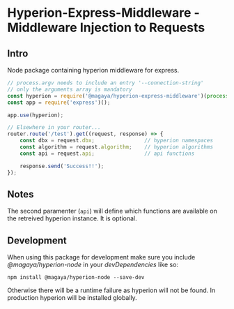 # Hyperion-Express-Middleware - Middleware Injection to Requests

## Intro
Node package containing hyperion middleware for express.

```js
// process.argv needs to include an entry '--connection-string'
// only the arguments array is mandatory
const hyperion = require('@magaya/hyperion-express-middleware')(process.argv, 'optionalApiName');
const app = require('express')();

app.use(hyperion);

// Elsewhere in your router...
router.route('/test').get((request, response) => {
    const dbx = request.dbx;                // hyperion namespaces
    const algorithm = request.algorithm;    // hyperion algorithms
    const api = request.api;                // api functions

    response.send('Success!!');
});
```

## Notes
The second paramenter (`api`) will define which functions are available on the retreived hyperion instance. It is optional.

## Development
When using this package for development make sure you include _@magaya/hyperion-node_ in your _devDependencies_ like so:

`npm install @magaya/hyperion-node --save-dev`

Otherwise there will be a runtime failure as hyperion will not be found. In production hyperion will be installed globally.